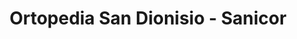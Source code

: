 ---
title: "Ortopedia San Dionisio - Sanicor"
url: /san-fernando/ortopedia-san-dionisio-sanicor/
shop: Sanitätshaus
---
